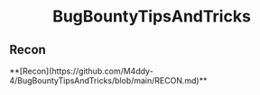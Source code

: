 <h1 align="center">BugBountyTipsAndTricks</h1>

<h2>Recon</h2>
**[Recon](https://github.com/M4ddy-4/BugBountyTipsAndTricks/blob/main/RECON.md)**
